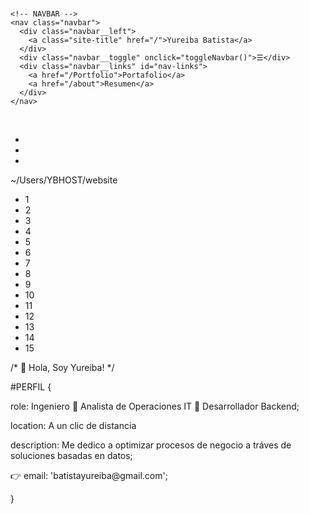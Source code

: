 <!DOCTYPE html>
<html lang="en">
<head>
  <meta charset="UTF-8" />
  <meta name="viewport" content="width=device-width, initial-scale=1.0" />
  <title>Navbar + Terminal</title>
  <link href="{{ site.baseurl }}/assets/css/combined.css" rel="stylesheet" />
  <script src="z.js"></script>
</head>
<body>

  <div class="page-wrapper">
    </br>

    <!-- NAVBAR -->
    <nav class="navbar">
      <div class="navbar__left">
        <a class="site-title" href="/">Yureiba Batista</a>
      </div>
      <div class="navbar__toggle" onclick="toggleNavbar()">☰</div>
      <div class="navbar__links" id="nav-links">
        <a href="/Portfolio">Portafolio</a>
        <a href="/about">Resumen</a>
      </div>
    </nav>
  </br>
    <!-- TERMINAL -->
    <main class="terminal-section">
      <div class="code-editor">
        <div class="top-bar">
          <ul class="control">
            <li class="button"></li>
            <li class="button"></li>
            <li class="button"></li>
          </ul>
          <div class="file-path">~/Users/YBHOST/website</div>
        </div>
        <ul class="line-numbers">
          <li>1</li><li>2</li><li>3</li><li>4</li><li>5</li>
          <li>6</li><li>7</li><li>8</li><li>9</li><li>10</li>
          <li class="no-mobile">11</li><li class="no-mobile">12</li>
          <li class="no-mobile">13</li><li class="no-mobile">14</li>
          <li class="no-mobile">15</li>
        </ul>
        <div class="code">
          <p class="comment">/* 👋 Hola, Soy Yureiba! */</p>
          <p><span class="selector">#PERFIL</span> {</p>
          <p class="indent"><span class="prop">role:</span> Ingeniero 🔹 Analista de Operaciones IT 🔹 Desarrollador Backend;</p>
          <p class="indent hide-on-mobile"><span class="prop">location:</span> A un clic de distancia</p>
          <p class="indent hide-on-mobile"><span class="prop">description:</span> Me dedico a optimizar procesos de negocio a tráves de soluciones basadas en datos;</p>
          <p class="indent"><span class="prop">👉 email:</span> 'batistayureiba@gmail.com';</p>
          <p>}</p>
        </div>
      </div>
    </main>

  </div>

</body>
</html>
